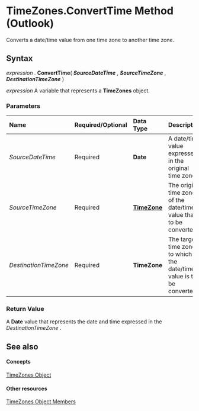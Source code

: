 
# TimeZones.ConvertTime Method (Outlook)

Converts a date/time value from one time zone to another time zone.


## Syntax

 _expression_ . **ConvertTime**( **_SourceDateTime_** , **_SourceTimeZone_** , **_DestinationTimeZone_** )

 _expression_ A variable that represents a **TimeZones** object.


### Parameters



|**Name**|**Required/Optional**|**Data Type**|**Description**|
|:-----|:-----|:-----|:-----|
| _SourceDateTime_|Required| **Date**|A date/time value expressed in the original time zone.|
| _SourceTimeZone_|Required| **[TimeZone](b27da70d-e545-cc13-9529-cfd327ab7a7c.md)**|The original time zone of the date/time value that is to be converted.|
| _DestinationTimeZone_|Required| **TimeZone**|The target time zone to which the date/time value is to be converted.|

### Return Value

A  **Date** value that represents the date and time expressed in the _DestinationTimeZone_ .


## See also


#### Concepts


[TimeZones Object](c68f8589-44e9-3c12-45c1-96943fa9bcb7.md)
#### Other resources


[TimeZones Object Members](b227e782-9290-5a24-b621-9906a713e8cd.md)
